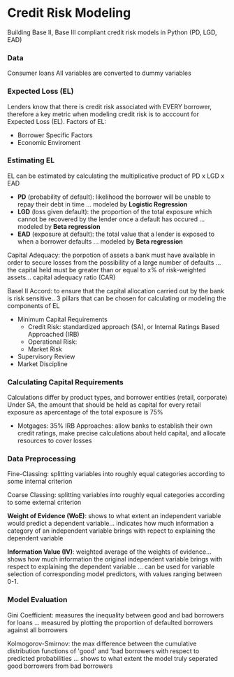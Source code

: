 # Credit Risk Modeling
Building Base II, Base III compliant credit risk models in Python (PD, LGD, EAD)

### Data
Consumer loans
All variables are converted to dummy variables

### Expected Loss (EL)
Lenders know that there is credit risk associated with EVERY borrower, therefore a key metric when modeling credit risk is to acccount for Expected Loss (EL). 
Factors of EL:
* Borrower Specific Factors
* Economic Enviroment


### Estimating EL
EL can be estimated by calculating the multiplicative product of PD x LGD x EAD 
* **PD** (probability of default): likelihood the borrower will be unable to repay their debt in time ... modeled by **Logistic Regression**
* **LGD** (loss given default): the proportion of the total exposure which cannot be recovered by the lender once a default has occured ... modeled by **Beta regression**
* **EAD** (exposure at default): the total value that a lender is exposed to when a borrower defaults ... modeled by **Beta regression**


Capital Adequacy: the porpotion of assets a bank must have available in order to secure losses from the possibility of a large number of defaults ... the capital held must be greater than or equal to x% of risk-weighted assets... capital adequacy ratio (CAR)

Basel II Accord: to ensure that the capital allocation carried out by the bank is risk sensitive.. 3 pillars that can be chosen for calculating or modeling the components of EL
* Minimum Capital Requirements
  * Credit Risk: standardized approach (SA), or Internal Ratings Based Approached (IRB)
  * Operational Risk: 
  * Market Risk
* Supervisory Review
* Market Discipline


### Calculating Capital Requirements
Calculations differ by product types, and borrower entities (retail, corporate)
Under SA, the amount that should be held as capital for every retail exposure as apercentage of the total exposure is 75%
* Motgages: 35%
IRB Approaches: allow banks to establish their own credit ratings, make precise calculations about held capital, and allocate resources to cover losses

### Data Preprocessing
Fine-Classing: splitting variables into roughly equal categories according to some internal criterion

Coarse Classing: splitting variables into roughly equal categories according to some external criterion

**Weight of Evidence (WoE)**: shows to what extent an independent variable would predict a dependent variable... indicates how much information a category of an independent variable brings with repect to explaining the dependent variable

**Information Value (IV)**: weighted average of the weights of evidence... shows how much information the original independent variable brings with respect to explaining the dependent variable ... can be used for variable selection of corresponding model predictors, with values ranging between 0-1.



### Model Evaluation

Gini Coefficient: measures the inequality between good and bad borrowers for loans ... measured by plotting the proportion of defaulted borrowers against all borrowers

Kolmogorov-Smirnov: the max difference between the cumulative distribution functions of 'good' and 'bad borrowers with respect to predicted probabilities ... shows to what extent the model truly seperated good borrowers from bad borrowers

